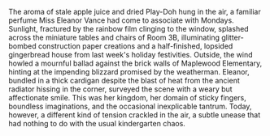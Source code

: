 The aroma of stale apple juice and dried Play-Doh hung in the air, a familiar perfume Miss Eleanor Vance had come to associate with Mondays. Sunlight, fractured by the rainbow film clinging to the window, splashed across the miniature tables and chairs of Room 3B, illuminating glitter-bombed construction paper creations and a half-finished, lopsided gingerbread house from last week's holiday festivities. Outside, the wind howled a mournful ballad against the brick walls of Maplewood Elementary, hinting at the impending blizzard promised by the weatherman. Eleanor, bundled in a thick cardigan despite the blast of heat from the ancient radiator hissing in the corner, surveyed the scene with a weary but affectionate smile.  This was her kingdom, her domain of sticky fingers, boundless imaginations, and the occasional inexplicable tantrum. Today, however, a different kind of tension crackled in the air, a subtle unease that had nothing to do with the usual kindergarten chaos.
